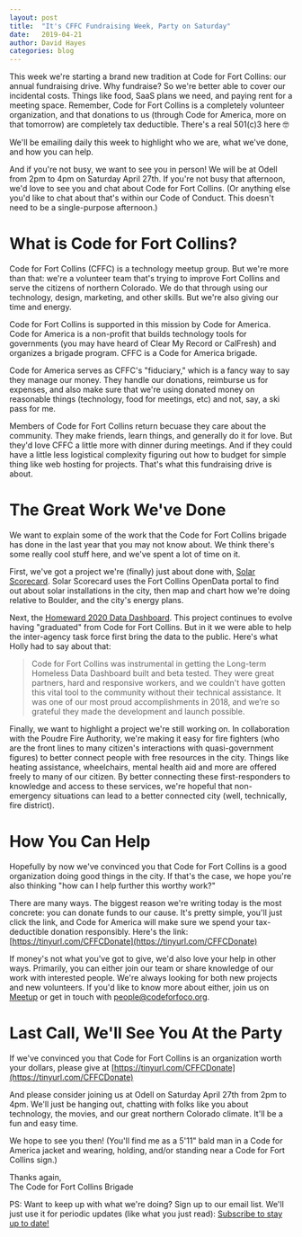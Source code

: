 ```yaml
---
layout: post
title:  "It's CFFC Fundraising Week, Party on Saturday"
date:   2019-04-21
author: David Hayes
categories: blog
---
```

This week we're starting a brand new tradition at Code for Fort Collins: our annual fundraising drive. Why fundraise? So we're better able to cover our incidental costs. Things like food, SaaS plans we need, and paying rent for a meeting space. Remember, Code for Fort Collins is a completely volunteer organization, and that donations to us (through Code for America, more on that tomorrow) are completely tax deductible. There's a real 501(c)3 here 🤓

We'll be emailing daily this week to highlight who we are, what we've done, and how you can help.

And if you're not busy, we want to see you in person! We will be at Odell from 2pm to 4pm on Saturday April 27th. If you're not busy that afternoon, we'd love to see you and chat about Code for Fort Collins. (Or anything else you'd like to chat about that's within our Code of Conduct. This doesn't need to be a single-purpose afternoon.)

# What is Code for Fort Collins?

Code for Fort Collins (CFFC) is a technology meetup group. But we're more than that: we're a volunteer team that's trying to improve Fort Collins and serve the citizens of northern Colorado. We do that through using our technology, design, marketing, and other skills. But we're also giving our time and energy.

Code for Fort Collins is supported in this mission by Code for America. Code for America is a non-profit that builds technology tools for governments (you may have heard of Clear My Record or CalFresh) and organizes a brigade program. CFFC is a Code for America brigade.

Code for America serves as CFFC's "fiduciary," which is a fancy way to say they manage our money. They handle our donations, reimburse us for expenses, and also make sure that we're using donated money on reasonable things (technology, food for meetings, etc) and not, say, a ski pass for me.

Members of Code for Fort Collins return becuase they care about the community. They make friends, learn things, and generally do it for love. But they'd love CFFC a little more with dinner during meetings. And if they could have a little less logistical complexity figuring out how to budget for simple thing like web hosting for projects. That's what this fundraising drive is about.

# The Great Work We've Done

We want to explain some of the work that the Code for Fort Collins brigade has done in the last year that you may not know about. We think there's some really cool stuff here, and we've spent a lot of time on it.

First, we've got a project we're (finally) just about done with, [Solar Scorecard](http://solar-scorecard.org/). Solar Scorecard uses the Fort Collins OpenData portal to find out about solar installations in the city, then map and chart how we're doing relative to Boulder, and the city's energy plans.

Next, the [Homeward 2020 Data Dashboard](http://www.homeward2020.org/population-dashboard/). This project continues to evolve having "graduated" from Code for Fort Collins. But in it we were able to help the inter-agency task force first bring the data to the public. Here's what Holly had to say about that:

> Code for Fort Collins was instrumental in getting the Long-term Homeless Data Dashboard built and beta tested. They were great partners, hard and responsive workers, and we couldn't have gotten this vital tool to the community without their technical assistance. It was one of our most proud accomplishments in 2018, and we’re so grateful they made the development and launch possible.

Finally, we want to highlight a project we're still working on. In collaboration with the Poudre Fire Authority, we're making it easy for fire fighters (who are the front lines to many citizen's interactions with quasi-government figures) to better connect people with free resources in the city. Things like heating assistance, wheelchairs, mental health aid and more are offered freely to many of our citizen. By better connecting these first-responders to knowledge and access to these services, we're hopeful that non-emergency situations can lead to a better connected city (well, technically, fire district).

# How You Can Help

Hopefully by now we've convinced you that Code for Fort Collins is a good organization doing good things in the city. If that's the case, we hope you're also thinking "how can I help further this worthy work?"

There are many ways. The biggest reason we're writing today is the most concrete: you can donate funds to our cause. It's pretty simple, you'll just click the link, and Code for America will make sure we spend your tax-deductible donation responsibly. Here's the link: [https://tinyurl.com/CFFCDonate](https://tinyurl.com/CFFCDonate)

If money's not what you've got to give, we'd also love your help in other ways. Primarily, you can either join our team or share knowledge of our work with interested people. We're always looking for both new projects and new volunteers. If you'd like to know more about either, join us on [Meetup](https://www.meetup.com/Code-for-Fort-Collins/) or get in touch with people@codeforfoco.org.

# Last Call, We'll See You At the Party

If we've convinced you that Code for Fort Collins is an organization worth your dollars, please give at [https://tinyurl.com/CFFCDonate](https://tinyurl.com/CFFCDonate)

And please consider joining us at Odell on Saturday April 27th from 2pm to 4pm. We'll just be hanging out, chatting with folks like you about technology, the movies, and our great northern Colorado climate. It'll be a fun and easy time.

We hope to see you then! (You'll find me as a 5'11" bald man in a Code for America jacket and wearing, holding, and/or standing near a Code for Fort Collins sign.)

Thanks again,<br>
The Code for Fort Collins Brigade

PS: Want to keep up with what we're doing? Sign up to our email list. We'll just use it for periodic updates (like what you just read): [Subscribe to stay up to date!](https://mailchi.mp/2f1261464b5e/friendsofcffc)
